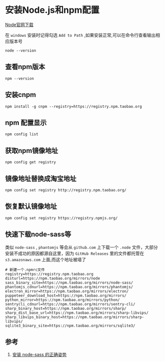 # 安装Node.js和npm配置
[Node官网下载](https://nodejs.org/en/)

在 `windows` 安装时记得勾选 `Add to Path` ,如果安装正常,可以在命令行查看输出相应版本号
```shell
node --version
```

## 查看npm版本
```shell
npm --version
```

## 安装cnpm
```shell
npm install -g cnpm --registry=https://registry.npm.taobao.org
```

## npm 配置显示
```shell
npm config list
```

## 获取npm镜像地址
```shell
npm config get registry
```

## 镜像地址替换成淘宝地址
```shell
npm config set registry http://registry.npm.taobao.org/
```

## 恢复默认镜像地址
```shell
npm config set registry https://registry.npmjs.org/
```

## 快速下载node-sass等
类似 `node-sass` , `phantomjs` 等会从 `github.com` 上下载一个 `.node` 文件，大部分安装不成功的原因都源自这里，因为 `GitHub Releases` 里的文件都托管在 `s3.amazonaws.com` 上面,而这个地址被墙了
```shell
# 新建一个.npmrc文件
registry=https://registry.npm.taobao.org
disturl=https://npm.taobao.org/mirrors/node
sass_binary_site=https://npm.taobao.org/mirrors/node-sass/
phantomjs_cdnurl=https://npm.taobao.org/mirrors/phantomjs/
electron_mirror=https://npm.taobao.org/mirrors/electron/
puppeteer_download_host=https://npm.taobao.org/mirrors/
python_mirror=https://npm.taobao.org/mirrors/python/
sentrycli_cdnurl=https://npm.taobao.org/mirrors/sentry-cli/
sharp_binary_host=https://npm.taobao.org/mirrors/sharp/
sharp_dist_base_url=https://npm.taobao.org/mirrors/sharp-libvips/
sharp_libvips_binary_host=https://npm.taobao.org/mirrors/sharp-libvips/
sqlite3_binary_site=https://npm.taobao.org/mirrors/sqlite3/
```

## 参考
1. [安装 node-sass 的正确姿势](https://github.com/lmk123/blog/issues/28)
